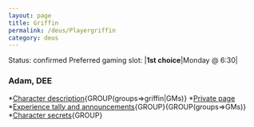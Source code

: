 ```yaml
---
layout: page
title: Griffin
permalink: /deus/Playergriffin
category: deus
---
```

Status: confirmed
Preferred gaming slot:
|__1st choice__|Monday @ 6:30|
### Adam, DEE
*[Character description](CharPublicGriffin){GROUP(groups=&gt;griffin|GMs)}
*[Private page](CharPrivateGriffin)
*[Experience tally and announcements](AnnounceGriffin){GROUP}{GROUP(groups=&gt;GMs)}
*[Character secrets](CharSecretsGriffin){GROUP}

